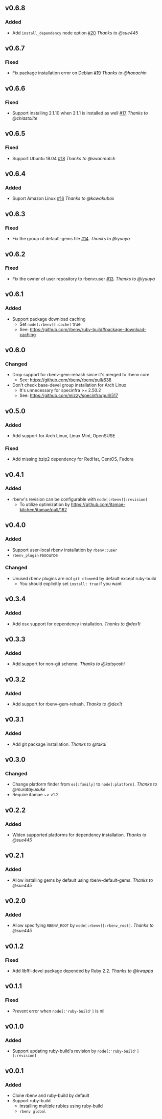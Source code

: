 ## v0.6.8
### Added
- Add `install_dependency` node option [#20](https://github.com/k0kubun/itamae-plugin-recipe-rbenv/pull/20)
  *Thanks to @sue445*

## v0.6.7
### Fixed
- Fix package installation error on Debian [#19](https://github.com/k0kubun/itamae-plugin-recipe-rbenv/pull/19)
  *Thanks to @hanachin*

## v0.6.6
### Fixed
- Support installing 2.1.10 when 2.1.1 is installed as well [#17](https://github.com/k0kubun/itamae-plugin-recipe-rbenv/pull/17)
  *Thanks to @chiastolite*

## v0.6.5
### Fixed
- Support Ubuntu 18.04 [#18](https://github.com/k0kubun/itamae-plugin-recipe-rbenv/pull/18)
  *Thanks to @swanmatch*

## v0.6.4
### Added
- Suport Amazon Linux [#16](https://github.com/k0kubun/itamae-plugin-recipe-rbenv/pull/16)
  *Thanks to @kawakubox*

## v0.6.3
### Fixed
- Fix the group of default-gems file [#14](https://github.com/k0kubun/itamae-plugin-recipe-rbenv/pull/14).
  *Thanks to @iyuuya*

## v0.6.2
### Fixed

- Fix the owner of user repository to rbenv:user [#13](https://github.com/k0kubun/itamae-plugin-recipe-rbenv/pull/13).
  *Thanks to @iyuuya*

## v0.6.1
### Added

- Support package download caching
  - Set `node[:rbenv][:cache]` true
  - See: https://github.com/rbenv/ruby-build#package-download-caching

## v0.6.0
### Changed

- Drop support for rbenv-gem-rehash since it's merged to rbenv core
  - See: https://github.com/rbenv/rbenv/pull/638
- Don't check base-devel group installation for Arch Linux
  - It's unnecessary for specinfra >= 2.50.2
  - See: https://github.com/mizzy/specinfra/pull/517

## v0.5.0
### Added

- Add support for Arch Linux, Linux Mint, OpenSUSE

### Fixed

- Add missing bzip2 dependency for RedHat, CentOS, Fedora

## v0.4.1
### Added

- rbenv's revision can be configurable with `node[:rbenv][:revision]`
  - To utilize optimization by https://github.com/itamae-kitchen/itamae/pull/182

## v0.4.0
### Added

- Support user-local rbenv installation by `rbenv::user`
- `rbenv_plugin` resource

### Changed

- Unused rbenv plugins are not `git clone`ed by default except ruby-build
  - You should explicitly set `install: true` if you want

## v0.3.4
### Added

- Add osx support for dependency installation.
  *Thanks to @dex1t*

## v0.3.3
### Added

- Add support for non-git scheme.
  *Thanks to @katsyoshi*

## v0.3.2
### Added

- Add support for rbenv-gem-rehash.
  *Thanks to @dex1t*

## v0.3.1
### Added

- Add git package installation.
  *Thanks to @takai*

## v0.3.0
### Changed

- Change platform finder from `os[:family]` to `node[:platform]`.
  *Thanks to @muratayusuke*
- Require itamae ~> v1.2

## v0.2.2
### Added

- Widen supported platforms for dependency installation.
  *Thanks to @sue445*

## v0.2.1
### Added

- Allow installing gems by default using rbenv-default-gems.
  *Thanks to @sue445*

## v0.2.0
### Added

- Allow specifying `RBENV_ROOT` by `node[:rbenv][:rbenv_root]`.
  *Thanks to @sue445*

## v0.1.2
### Fixed

- Add libffi-devel package depended by Ruby 2.2.
  *Thanks to @kwappa*

## v0.1.1
### Fixed

- Prevent error when `node[:'ruby-build']` is nil

## v0.1.0
### Added

- Support updating ruby-build's revision by `node[:'ruby-build'][:revision]`

## v0.0.1
### Added

- Clone rbenv and ruby-build by default
- Support ruby-build
  - installing multiple rubies using ruby-build
  - `rbenv global`

